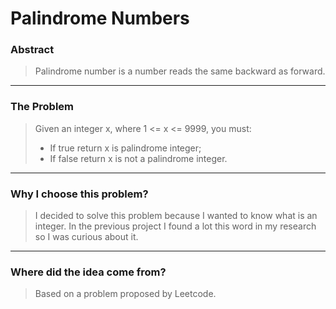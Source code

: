 # Palindrome Numbers

### Abstract

> Palindrome number is a number reads the same backward as forward.

---

### The Problem

> Given an integer x, where 1 <= x <= 9999, you must:
>
> * If true return x is palindrome integer;
> * If false return x is not a palindrome integer.

---

### Why I choose this problem?

> I decided to solve this problem because I wanted to know what is an  integer. In the previous project I found a lot 
> this word in my research so I was curious about it.

---

### Where did the idea come from?

> Based on a problem proposed by Leetcode.
